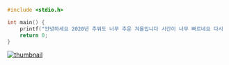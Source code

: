 ```c
#include <stdio.h>

int main() {
    printf("안녕하세요 2020년 추워도 너무 추운 겨울입니다 시간이 너무 빠르네요 다시 안녕하세요 큰 따옴표 우와 너한테 진짜가");
    return 0;
}
```
[![thumbnail](https://yatcha.club/thumbnail.png/)](https://yatcha.club/)
